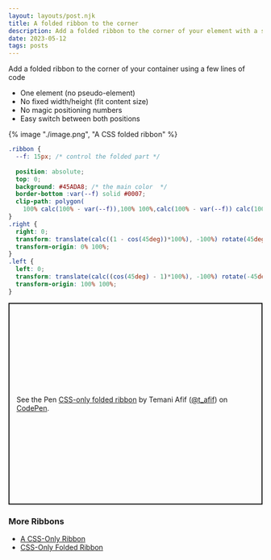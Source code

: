 ```yaml
---
layout: layouts/post.njk
title: A folded ribbon to the corner
description: Add a folded ribbon to the corner of your element with a simple code
date: 2023-05-12
tags: posts
---
```


Add a folded ribbon to the corner of your container using a few lines of code
* One element (no pseudo-element)
* No fixed width/height (fit content size)
* No magic positioning numbers
* Easy switch between both positions

{% image "./image.png", "A CSS folded ribbon" %}

```css
.ribbon {
  --f: 15px; /* control the folded part */
  
  position: absolute;
  top: 0;
  background: #45ADA8; /* the main color  */
  border-bottom :var(--f) solid #0007;
  clip-path: polygon(
    100% calc(100% - var(--f)),100% 100%,calc(100% - var(--f)) calc(100% - var(--f)),var(--f) calc(100% - var(--f)), 0 100%,0 calc(100% - var(--f)),999px calc(100% - var(--f) - 999px),calc(100% - 999px) calc(100% - var(--f) - 999px))
}
.right {
  right: 0;
  transform: translate(calc((1 - cos(45deg))*100%), -100%) rotate(45deg);
  transform-origin: 0% 100%;
}
.left {
  left: 0;
  transform: translate(calc((cos(45deg) - 1)*100%), -100%) rotate(-45deg);
  transform-origin: 100% 100%;
}
```

<p class="codepen" data-height="400" data-default-tab="result" data-slug-hash="rNqKmvN" data-preview="true" data-user="t_afif" style="height: 400px; box-sizing: border-box; display: flex; align-items: center; justify-content: center; border: 2px solid; margin: 1em 0; padding: 1em;">
  <span>See the Pen <a href="https://codepen.io/t_afif/pen/rNqKmvN">
  CSS-only folded ribbon</a> by Temani Afif (<a href="https://codepen.io/t_afif">@t_afif</a>)
  on <a href="https://codepen.io">CodePen</a>.</span>
</p>
<script async src="https://cpwebassets.codepen.io/assets/embed/ei.js"></script>

### More Ribbons

* [A CSS-Only Ribbon](/css-ribbon-2/)
* [CSS-Only Folded Ribbon](/css-ribbon/)
